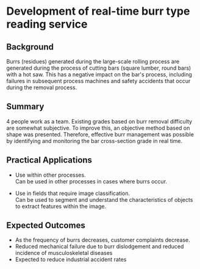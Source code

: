 # Development of real-time burr type reading service
## Background
Burrs (residues) generated during the large-scale rolling process are generated during the process of cutting bars (square lumber, round bars) with a hot saw.
This has a negative impact on the bar's process, including failures in subsequent process machines and safety accidents that occur during the removal process.

## Summary
4 people work as a team. Existing grades based on burr removal difficulty are somewhat subjective. To improve this, an objective method based on shape was presented.
Therefore, effective burr management was possible by identifying and monitoring the bar cross-section grade in real time.

## Practical Applications
- Use within other processes.
<br>Can be used in other processes in cases where burrs occur.

- Use in fields that require image classification.
<br>Can be used to segment and understand the characteristics of objects to extract features within the image.

## Expected Outcomes
- As the frequency of burrs decreases, customer complaints decrease.
- Reduced mechanical failure due to burr dislodgement and reduced incidence of musculoskeletal diseases
- Expected to reduce industrial accident rates

